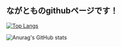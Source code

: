 ## ながとものgithubページです！

[![Top Langs](https://github-readme-stats.vercel.app/api/top-langs/?username=newstage75)](https://github.com/anuraghazra/github-readme-stats)

![Anurag's GitHub stats](https://github-readme-stats.vercel.app/api?username=newstage75&show_icons=true)
